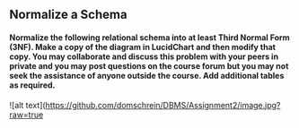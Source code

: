## Normalize a Schema

#### Normalize the following relational schema into at least Third Normal Form (3NF). Make a copy of the diagram in LucidChart and then modify that copy. You may collaborate and discuss this problem with your peers in private and you may post questions on the course forum but you may not seek the assistance of anyone outside the course. Add additional tables as required.


![alt text](https://github.com/domschrein/DBMS/Assignment2/image.jpg?raw=true
